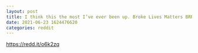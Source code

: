 ```yaml
--- 
layout: post 
title: I think this the most I’ve ever been up. Broke Lives Matters BRRRRR. 
date: 2021-06-23 1624476620 
categories: reddit 
--- 
```

https://redd.it/o6k2zq